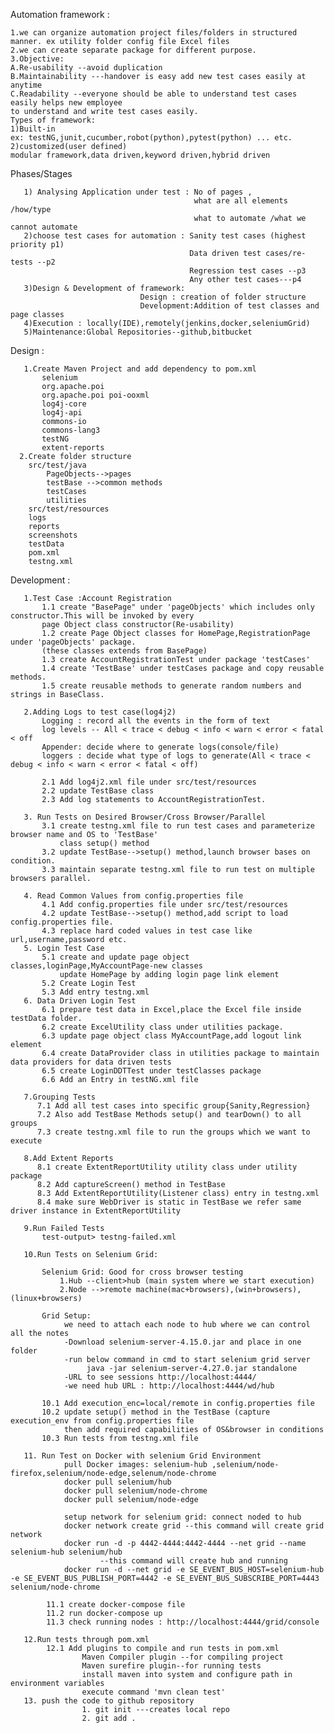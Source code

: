 
Automation framework :

    1.we can organize automation project files/folders in structured manner. ex utility folder config file Excel files
    2.we can create separate package for different purpose.
    3.Objective:
    A.Re-usability --avoid duplication
    B.Maintainability ---handover is easy add new test cases easily at anytime
    C.Readability --everyone should be able to understand test cases easily helps new employee
    to understand and write test cases easily.
    Types of framework:
    1)Built-in
    ex: testNG,junit,cucumber,robot(python),pytest(python) ... etc.
    2)customized(user defined)
    modular framework,data driven,keyword driven,hybrid driven

Phases/Stages

       1) Analysing Application under test : No of pages ,
                                             what are all elements /how/type
                                             what to automate /what we cannot automate
       2)choose test cases for automation : Sanity test cases (highest priority p1)
                                            Data driven test cases/re-tests --p2
                                            Regression test cases --p3
                                            Any other test cases---p4
       3)Design & Development of framework:
                                 Design : creation of folder structure
                                 Development:Addition of test classes and page classes
       4)Execution : locally(IDE),remotely(jenkins,docker,seleniumGrid)
       5)Maintenance:Global Repositories--github,bitbucket

 Design :

       1.Create Maven Project and add dependency to pom.xml
           selenium
           org.apache.poi
           org.apache.poi poi-ooxml
           log4j-core
           log4j-api
           commons-io
           commons-lang3
           testNG
           extent-reports
      2.Create folder structure
        src/test/java
            PageObjects-->pages
            testBase -->common methods
            testCases
            utilities
        src/test/resources
        logs
        reports
        screenshots
        testData
        pom.xml
        testng.xml

 Development :

       1.Test Case :Account Registration
           1.1 create "BasePage" under 'pageObjects' which includes only constructor.This will be invoked by every
           page Object class constructor(Re-usability)
           1.2 create Page Object classes for HomePage,RegistrationPage under 'pageObjects' package.
           (these classes extends from BasePage)
           1.3 create AccountRegistrationTest under package 'testCases'
           1.4 create 'TestBase' under testCases package and copy reusable methods.
           1.5 create reusable methods to generate random numbers and strings in BaseClass. 

       2.Adding Logs to test case(log4j2)
           Logging : record all the events in the form of text
           log levels -- All < trace < debug < info < warn < error < fatal < off
           Appender: decide where to generate logs(console/file)
           loggers : decide what type of logs to generate(All < trace < debug < info < warn < error < fatal < off)
     
           2.1 Add log4j2.xml file under src/test/resources
           2.2 update TestBase class
           2.3 Add log statements to AccountRegistrationTest.
     
       3. Run Tests on Desired Browser/Cross Browser/Parallel
           3.1 create testng.xml file to run test cases and parameterize browser name and OS to 'TestBase'
               class setup() method
           3.2 update TestBase-->setup() method,launch browser bases on condition.
           3.3 maintain separate testng.xml file to run test on multiple browsers parallel.
     
       4. Read Common Values from config.properties file
           4.1 Add config.properties file under src/test/resources
           4.2 update TestBase-->setup() method,add script to load config.properties file.
           4.3 replace hard coded values in test case like url,username,password etc.
       5. Login Test Case
           5.1 create and update page object classes,loginPage,MyAccountPage-new classes
               update HomePage by adding login page link element
           5.2 Create Login Test
           5.3 Add entry testng.xml
       6. Data Driven Login Test
           6.1 prepare test data in Excel,place the Excel file inside testData folder.
           6.2 create ExcelUtility class under utilities package.
           6.3 update page object class MyAccountPage,add logout link element
           6.4 create DataProvider class in utilities package to maintain data providers for data driven tests
           6.5 create LoginDDTTest under testClasses package
           6.6 Add an Entry in testNG.xml file
     
       7.Grouping Tests
          7.1 Add all test cases into specific group{Sanity,Regression}
          7.2 Also add TestBase Methods setup() and tearDown() to all groups
          7.3 create testng.xml file to run the groups which we want to execute
     
       8.Add Extent Reports
          8.1 create ExtentReportUtility utility class under utility package
          8.2 Add captureScreen() method in TestBase
          8.3 Add ExtentReportUtility(Listener class) entry in testng.xml
          8.4 make sure WebDriver is static in TestBase we refer same driver instance in ExtentReportUtility
     
       9.Run Failed Tests
           test-output> testng-failed.xml

       10.Run Tests on Selenium Grid:

           Selenium Grid: Good for cross browser testing
               1.Hub --client>hub (main system where we start execution)
               2.Node -->remote machine(mac+browsers),(win+browsers),(linux+browsers)

           Grid Setup:
                we need to attach each node to hub where we can control all the notes 
                -Download selenium-server-4.15.0.jar and place in one folder
                -run below command in cmd to start selenium grid server
                     java -jar selenium-server-4.27.0.jar standalone
                -URL to see sessions http://localhost:4444/
                -we need hub URL : http://localhost:4444/wd/hub

           10.1 Add execution_enc=local/remote in config.properties file
           10.2 update setup() method in the TestBase (capture execution_env from config.properties file
                then add required capabilities of OS&browser in conditions
           10.3 Run tests from testng.xml file

       11. Run Test on Docker with selenium Grid Environment 
                pull Docker images: selenium-hub ,selenium/node-firefox,selenium/node-edge,selenum/node-chrome
                docker pull selenium/hub
                docker pull selenium/node-chrome
                docker pull selenium/node-edge

                setup network for selenium grid: connect noded to hub
                docker network create grid --this command will create grid network
                docker run -d -p 4442-4444:4442-4444 --net grid --name selenium-hub selenium/hub
                        --this command will create hub and running
                docker run -d --net grid -e SE_EVENT_BUS_HOST=selenium-hub -e SE_EVENT_BUS_PUBLISH_PORT=4442 -e SE_EVENT_BUS_SUBSCRIBE_PORT=4443 selenium/node-chrome

            11.1 create docker-compose file 
            11.2 run docker-compose up
            11.3 check running nodes : http://localhost:4444/grid/console

       12.Run tests through pom.xml
            12.1 Add plugins to compile and run tests in pom.xml
                    Maven Compiler plugin --for compiling project
                    Maven surefire plugin--for running tests 
                    install maven into system and configure path in environment variables
                    execute command 'mvn clean test' 
       13. push the code to github repository 
                    1. git init ---creates local repo
                    2. git add .
                    